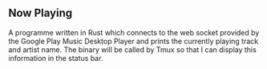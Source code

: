 ## Now Playing

A programme written in Rust which connects to the web socket provided by the Google Play Music Desktop Player and prints the currently playing track and artist name. The binary will be called by Tmux so that I can display this information in the status bar.
